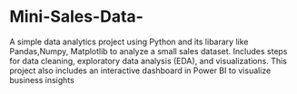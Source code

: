 # Mini-Sales-Data-
A simple data analytics project using Python and its libarary like Pandas,Numpy, Matplotlib to analyze a small sales dataset. Includes steps for data cleaning, exploratory data analysis (EDA), and visualizations.
This project also includes an interactive dashboard in Power BI to visualize business insights
